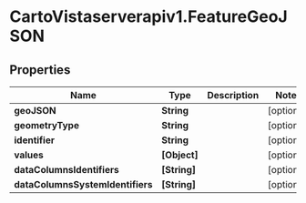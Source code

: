 # CartoVistaserverapiv1.FeatureGeoJSON

## Properties
Name | Type | Description | Notes
------------ | ------------- | ------------- | -------------
**geoJSON** | **String** |  | [optional] 
**geometryType** | **String** |  | [optional] 
**identifier** | **String** |  | [optional] 
**values** | **[Object]** |  | [optional] 
**dataColumnsIdentifiers** | **[String]** |  | [optional] 
**dataColumnsSystemIdentifiers** | **[String]** |  | [optional] 


